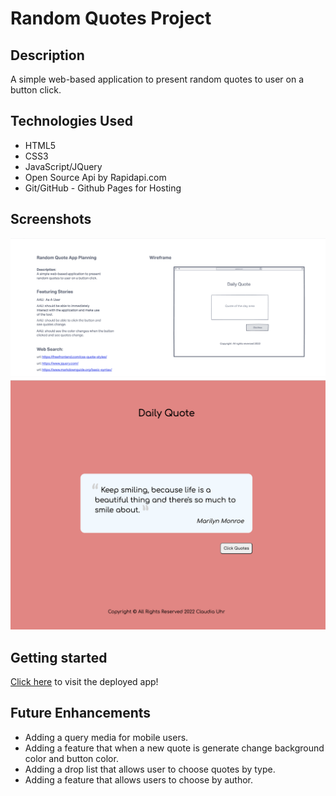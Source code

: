 # Random Quotes Project

## Description

A simple web-based application to present random quotes to user on a button click.

## Technologies Used

- HTML5
- CSS3
- JavaScript/JQuery
- Open Source Api by Rapidapi.com
- Git/GitHub - Github Pages for Hosting

## Screenshots

![my wireframe](wireframe.png)
![working version](quote-app.png)

## Getting started

[Click here](https://claudiauhr.github.io/random-quotes-project/) to visit the deployed app!

## Future Enhancements

- Adding a query media for mobile users.
- Adding a feature that when a new quote is generate change background color and button color.
- Adding a drop list that allows user to choose quotes by type.
- Adding a feature that allows users to choose by author.
